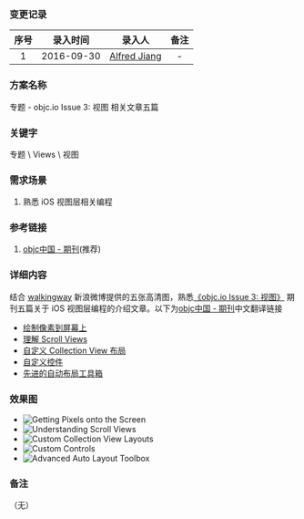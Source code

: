 ### 变更记录

| 序号 | 录入时间 | 录入人 | 备注 |
|:--------:|:--------:|:--------:|:--------:|
| 1 | 2016-09-30 | [Alfred Jiang](https://github.com/viktyz) | - |

### 方案名称

专题 - objc.io Issue 3: 视图 相关文章五篇

### 关键字

专题 \ Views \ 视图

### 需求场景

1. 熟悉 iOS 视图层相关编程

### 参考链接

1. [objc中国 - 期刊](https://www.objccn.io/issues/)(推荐)

### 详细内容

结合 [walkingway](http://weibo.com/p/1005051639057321/home?from=page_100505&mod=TAB&is_hot=1#place) 新浪微博提供的五张高清图，熟悉[《objc.io Issue 3: 视图》](https://www.objc.io/issues/3-views/) 期刊五篇关于 iOS 视图层编程的介绍文章。以下为[objc中国 - 期刊](https://www.objccn.io/issues/)中文翻译链接

* [绘制像素到屏幕上](https://www.objccn.io/issue-3-1/)
* [理解 Scroll Views](https://www.objccn.io/issue-3-2/)
* [自定义 Collection View 布局](https://www.objccn.io/issue-3-3/)
* [自定义控件](https://www.objccn.io/issue-3-4/)
* [先进的自动布局工具箱](https://www.objccn.io/issue-3-5/)

### 效果图

* ![Getting Pixels onto the Screen](Image_00196_00001.jpeg)
* ![Understanding Scroll Views](Image_00196_00002.jpeg)
* ![Custom Collection View Layouts](Image_00196_00003.jpeg)
* ![Custom Controls](Image_00196_00004.jpeg)
* ![Advanced Auto Layout Toolbox](Image_00196_00005.jpeg)

### 备注
（无）